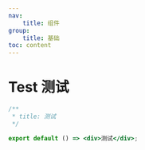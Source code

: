 ```yaml
---
nav:
    title: 组件
group:
    title: 基础
toc: content
---
```


# Test 测试

```jsx
/**
 * title: 测试
 */

export default () => <div>测试</div>;
```
